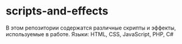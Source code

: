 # scripts-and-effects
В этом репозитории содержатся различные скрипты и эффекты, используемые в работе. Языки: HTML, CSS, JavaScript, PHP, C#
